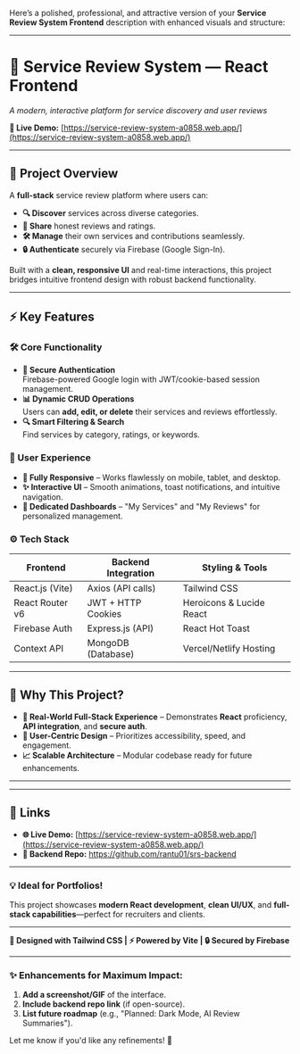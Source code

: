 Here’s a polished, professional, and attractive version of your **Service Review System Frontend** description with enhanced visuals and structure:

---

# 🌟 **Service Review System — React Frontend**  
*A modern, interactive platform for service discovery and user reviews*  

**🔗 Live Demo:** [https://service-review-system-a0858.web.app/](https://service-review-system-a0858.web.app/)  

---

## **🎯 Project Overview**  
A **full-stack** service review platform where users can:  
- **🔍 Discover** services across diverse categories.  
- **📝 Share** honest reviews and ratings.  
- **🛠️ Manage** their own services and contributions seamlessly.  
- **🔒 Authenticate** securely via Firebase (Google Sign-In).  

Built with a **clean, responsive UI** and real-time interactions, this project bridges intuitive frontend design with robust backend functionality.  

---

## **⚡ Key Features**  

### **🛠️ Core Functionality**  
- **🔐 Secure Authentication**  
  Firebase-powered Google login with JWT/cookie-based session management.  
- **📊 Dynamic CRUD Operations**  
  Users can **add, edit, or delete** their services and reviews effortlessly.  
- **🔍 Smart Filtering & Search**  
  Find services by category, ratings, or keywords.  

### **🎨 User Experience**  
- **📱 Fully Responsive** – Works flawlessly on mobile, tablet, and desktop.  
- **✨ Interactive UI** – Smooth animations, toast notifications, and intuitive navigation.  
- **📌 Dedicated Dashboards** – "My Services" and "My Reviews" for personalized management.  

### **⚙️ Tech Stack**  
| **Frontend**       | **Backend Integration** | **Styling & Tools**       |  
|---------------------|-------------------------|---------------------------|  
| React.js (Vite)     | Axios (API calls)       | Tailwind CSS              |  
| React Router v6     | JWT + HTTP Cookies      | Heroicons & Lucide React  |  
| Firebase Auth       | Express.js (API)        | React Hot Toast           |  
| Context API         | MongoDB (Database)      | Vercel/Netlify Hosting    |  

---

## **🚀 Why This Project?**  
- **💼 Real-World Full-Stack Experience** – Demonstrates **React** proficiency, **API integration**, and **secure auth**.  
- **🎯 User-Centric Design** – Prioritizes accessibility, speed, and engagement.  
- **📈 Scalable Architecture** – Modular codebase ready for future enhancements.  

---


---

## **🔗 Links**  
- **🌐 Live Demo:** [https://service-review-system-a0858.web.app/](https://service-review-system-a0858.web.app/)  
- **📂 Backend Repo:** https://github.com/rantu01/srs-backend

---

### **💡 Ideal for Portfolios!**  
This project showcases **modern React development**, **clean UI/UX**, and **full-stack capabilities**—perfect for recruiters and clients.  

---

**🎨 Designed with Tailwind CSS | ⚡ Powered by Vite | 🔒 Secured by Firebase**  

--- 

### **✨ Enhancements for Maximum Impact:**  
1. **Add a screenshot/GIF** of the interface.  
2. **Include backend repo link** (if open-source).  
3. **List future roadmap** (e.g., "Planned: Dark Mode, AI Review Summaries").  

Let me know if you'd like any refinements! 🚀